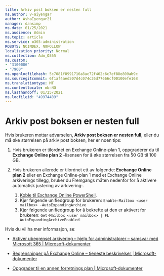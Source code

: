 ```yaml
---
title: Arkiv post boksen er nesten full
ms.author: v-aiyengar
author: AshaIyengar21
manager: dansimp
ms.date: 01/25/2021
ms.audience: Admin
ms.topic: article
ms.service: o365-administration
ROBOTS: NOINDEX, NOFOLLOW
localization_priority: Normal
ms.collection: Adm_O365
ms.custom:
- "3100006"
- "7960"
ms.openlocfilehash: 5c7081f8991716a8ac72f462c6c7ef88e800ab9c
ms.sourcegitcommit: 6f1af4aed507d4c074c36d77666cf00100efe168
ms.translationtype: MT
ms.contentlocale: nb-NO
ms.lasthandoff: 01/25/2021
ms.locfileid: "49974409"
---
```

# <a name="your-archive-mailbox-is-almost-full"></a>Arkiv post boksen er nesten full

Hvis brukeren mottar advarselen, **Arkiv post boksen er nesten full**, eller du må øke størrelsen på arkiv post boksen, her er noen tips:

1. Hvis brukeren er tilordnet en Exchange Online-plan 1, oppgraderer du til **Exchange Online plan 2** -lisensen for å øke størrelsen fra 50 GB til 100 GB.
1. Hvis brukeren allerede er tilordnet ett av følgende: **Exchange Online plan 2** eller en Exchange Online-plan 1 med et Exchange Online arkiverings tillegg, bruker du Fremgangs måten nedenfor for å aktivere automatisk justering av arkivering:.
 
    1. [Koble til Exchange Online PowerShell](https://docs.microsoft.com/powershell/exchange/connect-to-exchange-online-powershell?view=exchange-ps&preserve-view=true).
    2. Kjør følgende unifiedgroup for brukeren:  `Enable-Mailbox <user mailbox> -AutoExpandingArchive`
    1. Kjør følgende unifiedgroup for å bekrefte at den er aktivert for brukeren:  `Get-Mailbox <user mailbox> | FL AutoExpandingArchiveEnabled`

Hvis du vil ha mer informasjon, se:

- [ Aktiver ubegrenset arkivering – hjelp for administratorer – samsvar med Microsoft 365 | Microsoft-dokumenter](https://docs.microsoft.com/microsoft-365/compliance/enable-unlimited-archiving?view=o365-worldwide&preserve-view=true)

- [Begrensninger på Exchange Online – tjeneste beskrivelser | Microsoft-dokumenter](https://docs.microsoft.com/office365/servicedescriptions/exchange-online-service-description/exchange-online-limits?redirectedfrom=MSDN#storage-limits-across-standalone-plans)

- [Oppgrader til en annen forretnings plan | Microsoft-dokumenter](https://docs.microsoft.com/microsoft-365/commerce/subscriptions/upgrade-to-different-plan?view=o365-worldwide&preserve-view=true)

